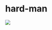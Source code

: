 # hard-man
![](https://user-images.githubusercontent.com/60675617/77834969-04381100-715a-11ea-8106-9026d286cb5a.png)

